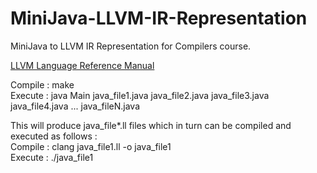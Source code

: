 # MiniJava-LLVM-IR-Representation
MiniJava to LLVM IR Representation for Compilers course.

[LLVM Language Reference Manual](https://llvm.org/docs/LangRef.html#instruction-reference)

Compile : make  
Execute : java Main java_file1.java java_file2.java java_file3.java java_file4.java ... java_fileN.java  

This will produce java_file*.ll files which in turn can be compiled and executed as follows :  
Compile : clang java_file1.ll -o java_file1  
Execute : ./java_file1
